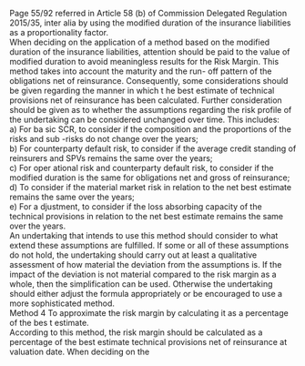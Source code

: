  
Page 55/92 
referred in Article 58 (b) of Commission Delegated Regulation 2015/35, inter alia by using the 
modified duration of the insurance liabilities as a proportionality factor.  
When deciding on the application of a method based on the modified duration of the 
insurance liabilities, attention should be paid to the value of modified duration to avoid 
meaningless results for the Risk Margin. This method takes into account the maturity and the 
run- off pattern of the obligations net of reinsurance. Consequently, some considerations 
should be given regarding the manner in which t he best estimate of technical provisions net 
of reinsurance has been calculated. Further consideration should be given as to whether the 
assumptions regarding the risk profile of the undertaking can be considered unchanged over 
time. This includes:  
a) For ba sic SCR, to consider if the composition and the proportions of the risks and sub -risks 
do not change over the years;  
b) For counterparty default risk, to consider if the average credit standing of reinsurers and 
SPVs remains the same over the years;  
c) For oper ational risk and counterparty default risk, to consider if the modified duration is 
the same for obligations net and gross of reinsurance;  
d) To consider if the material market risk in relation to the net best estimate remains the 
same over the years;  
e) For a djustment, to consider if the loss absorbing capacity of the technical provisions in 
relation to the net best estimate remains the same over the years.  
An undertaking that intends to use this method should consider to what extend these 
assumptions are fulfilled. If some or all of these assumptions do not hold, the undertaking 
should carry out at least a qualitative assessment of how material the deviation from the 
assumptions is. If the impact of the deviation is not material compared to the risk margin as a 
whole, then the simplification can be used. Otherwise the undertaking should either adjust 
the formula appropriately or be encouraged to use a more sophisticated method.  
Method 4 
To approximate the risk margin by calculating it as a percentage of the bes t estimate.  
According to this method, the risk margin should be calculated as a percentage of the best 
estimate technical provisions net of reinsurance at valuation date. When deciding on the 